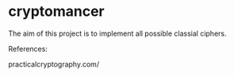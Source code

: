 # cryptomancer
The aim of this project is to implement all possible classial ciphers.
 
 References:
 
 <a> practicalcryptography.com/ </a>
 
